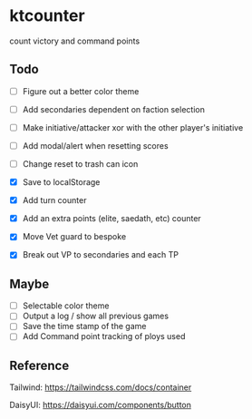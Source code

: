 # ktcounter

count victory and command points

## Todo

- [ ] Figure out a better color theme
- [ ] Add secondaries dependent on faction selection
- [ ] Make initiative/attacker xor with the other player's initiative
- [ ] Add modal/alert when resetting scores
- [ ] Change reset to trash can icon
      
- [x] Save to localStorage
- [x] Add turn counter
- [x] Add an extra points (elite, saedath, etc) counter
- [x] Move Vet guard to bespoke
- [x] Break out VP to secondaries and each TP

## Maybe

- [ ] Selectable color theme
- [ ] Output a log / show all previous games
- [ ] Save the time stamp of the game
- [ ] Add Command point tracking of ploys used

## Reference

Tailwind: https://tailwindcss.com/docs/container

DaisyUI: https://daisyui.com/components/button
